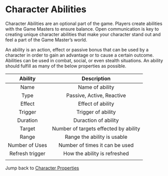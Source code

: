 # Character Abilities
Character Abilities are an optional part of the game. Players create abilities with the Game Masters to ensure balance. Open communication is key to creating unique character abilities that make your character stand out and feel a part of the Game Master’s world.

An ability is an action, effect or passive bonus that can be used by a character in order to gain an advantage or to cause a certain outcome. Abilities can be used in combat, social, or even stealth situations. An ability should fulfill as many of the below properties as possible.

| Ability | Description |
|:---:|:---:|
| Name | Name of ability |
| Type | Passive, Active, Reactive |
| Effect | Effect of ability |
| Trigger | Trigger of ability |
| Duration | Duraction of ability |
| Target | Number of targets effected by ability |
| Range | Range the ability is usable|
| Number of Uses | Number of times it can be used |
| Refresh trigger | How the ability is refreshed |
| | |

Jump back to [Character Properties](character_properties.md)